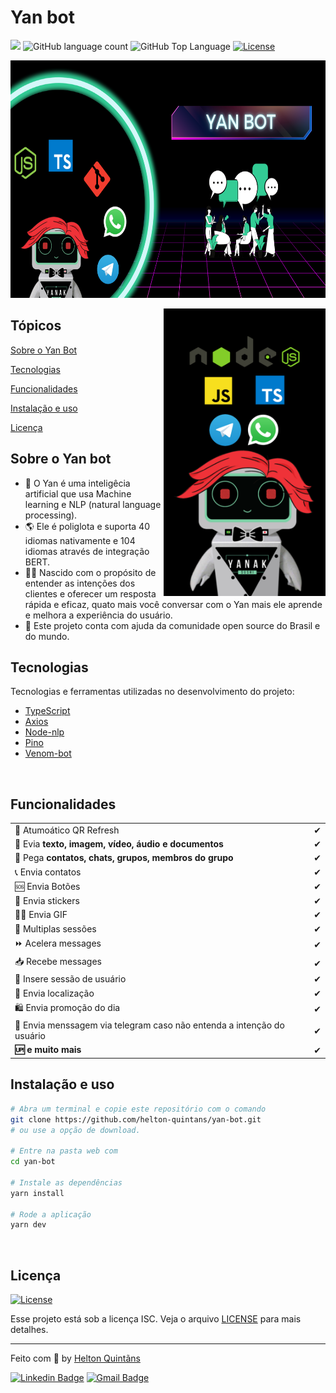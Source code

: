 
# Yan bot

<p>
  <img src="https://img.shields.io/badge/Made%20by-Helton Quintãns e Paulo Rodrigues-33cc95">
  <img alt="GitHub language count" src="https://img.shields.io/github/languages/count/helton-quintans/yan-bot?color=33cc95">
  <img alt="GitHub Top Language" src="https://img.shields.io/github/languages/top/helton-quintans/yan-bot?color=%2333cc95">
  <a href="https://opensource.org/licenses/ISC">
    <img alt="License" src="https://img.shields.io/badge/license-ISC-33cc95?style=flat-square">
  </a>
</p>

<p align="center">
    <img height="380em" width="100%" src="src/images/toReadme/yan-capa.png"/>
</p>

<img align="right" height="460em" src="src/images/toReadme/yanbot.png"/>

## Tópicos

[Sobre o Yan Bot](#sobre-o-yan-bot)

[Tecnologias](#tecnologias)

[Funcionalidades](#funcionalidades)

[Instalação e uso](#instalação-e-uso)

[Licença](#licença)
<br>

## Sobre o Yan bot

- 🧠 O Yan é uma inteligêcia artificial que usa Machine learning e NLP (natural language processing). 
- 🌎 Ele é poliglota e suporta 40 idiomas nativamente e 104 idiomas através de integração BERT.
- 👨‍🚀 Nascido com o propósito de entender as intenções dos clientes e oferecer um resposta rápida e eficaz, quato mais você conversar com o Yan mais ele aprende e melhora a experiência do usuário.
- 🤘 Este projeto conta com ajuda da comunidade open source do Brasil e do mundo.

## Tecnologias

Tecnologias e ferramentas utilizadas no desenvolvimento do projeto:

- [TypeScript](https://www.typescriptlang.org/)
- [Axios](https://github.com/axios/axios)
- [Node-nlp](https://www.npmjs.com/package/node-nlp)
- [Pino](https://www.npmjs.com/package/pino)
- [Venom-bot](https://orkestral.github.io/venom/index.html)
<br>

## Funcionalidades

|                                                               |   |
|---------------------------------------------------------------|---|
| 🚻 Atumoático QR Refresh                                      | ✔ |
| 📁 Evia  **texto, imagem, vídeo, áudio e documentos**         | ✔ |
| 👥 Pega **contatos, chats, grupos, membros do grupo**         | ✔ |
| 📞 Envia contatos                                             | ✔ |
| 🆘 Envia Botões                                               | ✔ |
| 💞 Envia stickers                                             | ✔ |
| 🤸‍♀️ Envia GIF                                                  | ✔ |
| 🤹‍ Multiplas sessões                                          | ✔ |
| ⏩ Acelera messages                                           | ✔ |
| 📥 Recebe messages                                            | ✔ |
| 👤 Insere sessão de usuário                                   | ✔ |
| 📍 Envia localização                                           | ✔ |
| 🛍 Envia promoção do dia                                       | ✔ |
|🤳 Envia menssagem via telegram caso não entenda a intenção do usuário | ✔ |
| **🆙 e muito mais**                                           | ✔ |


## Instalação e uso

```bash
# Abra um terminal e copie este repositório com o comando
git clone https://github.com/helton-quintans/yan-bot.git
# ou use a opção de download.

# Entre na pasta web com
cd yan-bot

# Instale as dependências
yarn install

# Rode a aplicação
yarn dev
```

<br>

## Licença

<a href="https://opensource.org/licenses/ISC">
    <img alt="License" src="https://img.shields.io/badge/license-ISC-7cd1a6?style=flat-square">
</a>

<br>

Esse projeto está sob a licença ISC. Veja o arquivo [LICENSE](/LICENSE) para mais detalhes.

---

Feito com :green_heart: by [Helton Quintãns](https://github.com/helton-quintans)

[![Linkedin Badge](https://img.shields.io/badge/-Helton%20Quintãns-7cd1a6?style=flat-square&logo=Linkedin&logoColor=white&link=https://www.linkedin.com/in/heltonquintans/)](https://www.linkedin.com/in/heltonquintans/)
[![Gmail Badge](https://img.shields.io/badge/-helton.quit@gmail.com-7cd1a6?style=flat-square&logo=Gmail&logoColor=white&link=mailto:helton.quit@gmail.com)](mailto:helton.quit@gmail.com)
